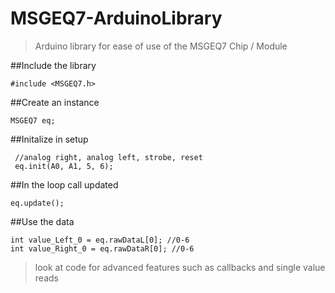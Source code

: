 # MSGEQ7-ArduinoLibrary
>Arduino library for ease of use of the MSGEQ7 Chip / Module

##Include the library
  ```
  #include <MSGEQ7.h>
  ```

##Create an instance
  ```
  MSGEQ7 eq;
  ```

##Initalize in setup
 ```
  //analog right, analog left, strobe, reset
  eq.init(A0, A1, 5, 6);
  ```

##In the loop call updated
  ```
  eq.update();
  ```

##Use the data
  ```
  int value_Left_0 = eq.rawDataL[0]; //0-6
  int value_Right_0 = eq.rawDataR[0]; //0-6
```

>look at code for advanced features such as callbacks and single value reads
